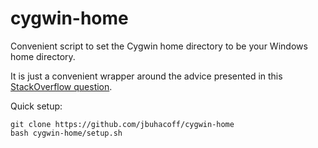 # cygwin-home
Convenient script to set the Cygwin home directory to be your Windows home directory.

It is just a convenient wrapper around the advice presented in this
[StackOverflow question](https://stackoverflow.com/questions/1494658/how-can-i-change-my-cygwin-home-folder-after-installation).

Quick setup:

    git clone https://github.com/jbuhacoff/cygwin-home
    bash cygwin-home/setup.sh
